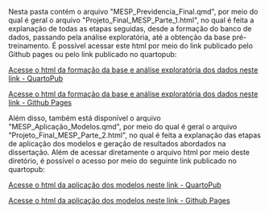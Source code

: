 Nesta pasta contém o arquivo "MESP_Previdencia_Final.qmd", por meio do qual é geral o arquivo "Projeto_Final_MESP_Parte_1.html", no qual é feita a explanação de todas as etapas seguidas, desde a formação do banco de dados, passando pela análise exploratória, até a obtenção da base pré-treinamento. É possível acessar este html por meio do link publicado pelo Github pages ou pelo link publicado no quartopub:

[Acesse o html da formação da base e análise exploratória dos dados neste link - QuartoPub](https://psfleury.quarto.pub/projeto_final_mesp_parte_1/)

[Acesse o html da formação da base e análise exploratória dos dados neste link - Github Pages](https://psfleury.github.io/UFPB-MESP/explicando_os_codigos/Projeto_Final_MESP_Parte_1.html)


Além disso, também está disponível o arquivo "MESP_Aplicação_Modelos.qmd", por meio do qual é geral o arquivo "Projeto_Final_MESP_Parte_2.html", no qual é feita a explanação das etapas de aplicação dos modelos e geração de resultados abordados na dissertação. Além de acessar diretamente o arquivo html por meio deste diretório, é possível o acesso por meio do seguinte link publicado no quartopub:

[Acesse o html da aplicação dos modelos neste link - QuartoPub](https://psfleury.quarto.pub/projeto_final_mesp_parte_2/)

[Acesse o html da aplicação dos modelos neste link - Github Pages](https://psfleury.github.io/UFPB-MESP/explicando_os_codigos/Projeto_Final_MESP_Parte_2.html)
